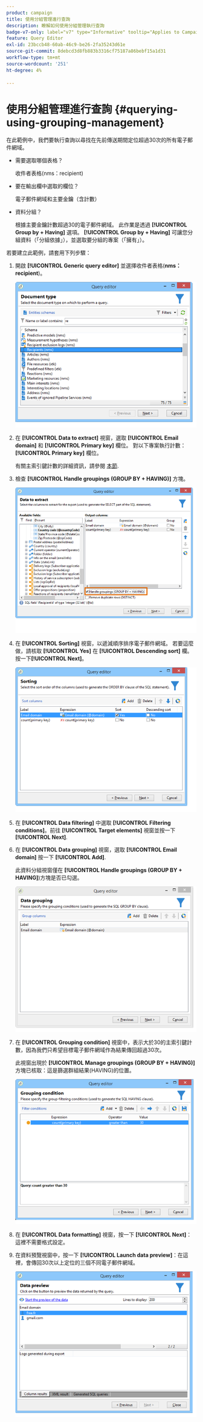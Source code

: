 ```yaml
---
product: campaign
title: 使用分組管理進行查詢
description: 瞭解如何使用分組管理執行查詢
badge-v7-only: label="v7" type="Informative" tooltip="Applies to Campaign Classic v7 only"
feature: Query Editor
exl-id: 23bccb48-60ab-46c9-be26-2fa35243d61e
source-git-commit: 8debcd3d8fb883b3316cf75187a86bebf15a1d31
workflow-type: tm+mt
source-wordcount: '251'
ht-degree: 4%

---
```


# 使用分組管理進行查詢 {#querying-using-grouping-management}



在此範例中，我們要執行查詢以尋找在先前傳送期間定位超過30次的所有電子郵件網域。

* 需要選取哪個表格？

   收件者表格(nms：recipient)

* 要在輸出欄中選取的欄位？

   電子郵件網域和主要金鑰（含計數）

* 資料分組？

   根據主要金鑰計數超過30的電子郵件網域。 此作業是透過 **[!UICONTROL Group by + Having]** 選項。 **[!UICONTROL Group by + Having]** 可讓您分組資料（「分組依據」），並選取要分組的專案（「擁有」）。

若要建立此範例，請套用下列步驟：

1. 開啟 **[!UICONTROL Generic query editor]** 並選擇收件者表格(**nms：recipient**)。

   ![](assets/query_editor_02.png)

1. 在 **[!UICONTROL Data to extract]** 視窗，選取 **[!UICONTROL Email domain]** 和 **[!UICONTROL Primary key]** 欄位。 對以下專案執行計數： **[!UICONTROL Primary key]** 欄位。

   有關主索引鍵計數的詳細資訊，請參閱 [本節](../../platform/using/defining-filter-conditions.md#building-expressions).

1. 檢查 **[!UICONTROL Handle groupings (GROUP BY + HAVING)]** 方塊。

   ![](assets/query_editor_nveau_29.png)

1. 在 **[!UICONTROL Sorting]** 視窗，以遞減順序排序電子郵件網域。 若要這麼做，請核取 **[!UICONTROL Yes]** 在 **[!UICONTROL Descending sort]** 欄。 按一下&#x200B;**[!UICONTROL Next]**。

   ![](assets/query_editor_nveau_70.png)

1. 在 **[!UICONTROL Data filtering]** 中選取 **[!UICONTROL Filtering conditions]**。前往 **[!UICONTROL Target elements]** 視窗並按一下 **[!UICONTROL Next]**.
1. 在 **[!UICONTROL Data grouping]** 視窗，選取 **[!UICONTROL Email domain]** 按一下 **[!UICONTROL Add]**.

   此資料分組視窗僅在 **[!UICONTROL Handle groupings (GROUP BY + HAVING]**)方塊是否已勾選。

   ![](assets/query_editor_blocklist_04.png)

1. 在 **[!UICONTROL Grouping condition]** 視窗中，表示大於30的主索引鍵計數，因為我們只希望目標電子郵件網域作為結果傳回超過30次。

   此視窗出現於 **[!UICONTROL Manage groupings (GROUP BY + HAVING)]** 方塊已核取：這是篩選群組結果(HAVING)的位置。

   ![](assets/query_editor_blocklist_05.png)

1. 在 **[!UICONTROL Data formatting]** 視窗，按一下 **[!UICONTROL Next]**：這裡不需要格式設定。
1. 在資料預覽視窗中，按一下 **[!UICONTROL Launch data preview]**：在這裡，會傳回30次以上定位的三個不同電子郵件網域。

   ![](assets/query_editor_blocklist_06.png)
